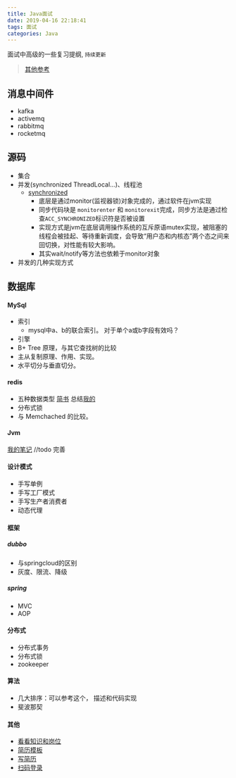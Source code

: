 ```yaml
---
title: Java面试
date: 2019-04-16 22:18:41
tags: 面试
categories: Java
---
```

面试中高级的一些复习提纲, `持续更新`
<!--more-->
> [其他参考](http://nivelle.me/javaInterview/)
## 消息中间件
- kafka
- activemq
- rabbitmq
- rocketmq
## 源码
- 集合
- 并发(synchronized ThreadLocal...)、线程池
	- [synchronized](https://juejin.im/post/5b4eec7df265da0fa00a118f)
		- 底层是通过monitor(监视器锁)对象完成的，通过软件在jvm实现
		- 同步代码块是 `monitorenter` 和 `monitorexit`完成，同步方法是通过检查`ACC_SYNCHRONIZED`标识符是否被设置
		- 实现方式是jvm在底层调用操作系统的互斥原语mutex实现，被阻塞的线程会被挂起、等待重新调度，会导致“用户态和内核态”两个态之间来回切换，对性能有较大影响。
		- 其实wait/notify等方法也依赖于monitor对象
- 并发的几种实现方式

## 数据库
#### MySql
- 索引 
	- mysql中a、b的联合索引。 对于单个a或b字段有效吗？
- 引擎
- B+ Tree 原理，与其它查找树的比较
- 主从复制原理、作用、实现。
- 水平切分与垂直切分。
#### redis
- 五种数据类型 [简书](https://www.jianshu.com/p/d645cebff386) 总结[我的](https://blog.csdn.net/ysw1132/article/details/88807203)
- 分布式锁
- 与 Memchached 的比较。

#### Jvm
[我的笔记](https://blog.csdn.net/ysw1132/article/details/89342995) //todo 完善

#### 设计模式
- 手写单例
- 手写工厂模式
- 手写生产者消费者
- 动态代理

#### 框架
##### dubbo
- 与springcloud的区别
- 灰度、限流、降级
##### spring
- MVC
- AOP

#### 分布式
- 分布式事务
- 分布式锁
- zookeeper
#### 算法
- 几大排序：可以参考这个， 描述和代码实现
- 斐波那契

#### 其他
- [看看知识和岗位](https://github.com/CyC2018/)
- [简历模板](https://github.com/CyC2018/Markdown-Resume)
- [写简历](https://github.com/CyC2018/Backend-Interview-Guide/blob/master/doc/%E5%86%99%E5%A5%BD%E6%8A%80%E6%9C%AF%E7%AE%80%E5%8E%86.md)
- [扫码登录](https://github.com/CyC2018/Backend-Interview-Guide/blob/master/doc/%E6%89%AB%E4%BA%8C%E7%BB%B4%E7%A0%81%E7%99%BB%E5%BD%95%E8%BF%87%E7%A8%8B.md)